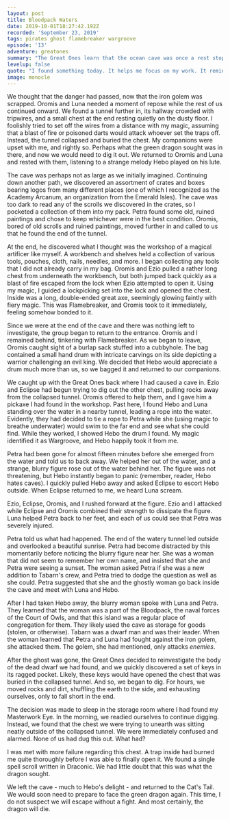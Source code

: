 ```yaml
---
layout: post
title: Bloodpack Waters
date: 2019-10-01T18:27:42.192Z
recorded: 'September 23, 2019'
tags: pirates ghost flamebreaker wargroove
episode: '13'
adventure: greatones
summary: "The Great Ones learn that the ocean cave was once a rest stop for Bloodpack Pirates. Those pirates seem to have left behind many tools and items of magical power."
levelup: false
quote: "I found something today. It helps me focus on my work. It reminds me of the one you wore."
image: monocle
---
```


We thought that the danger had passed, now that the iron golem was scrapped. Oromis and Luna needed a moment of repose while the rest of us continued onward. We found a tunnel further in, its hallway crowded with tripwires, and a small chest at the end resting quietly on the dusty floor. I foolishly tried to set off the wires from a distance with my magic, assuming that a blast of fire or poisoned darts would attack whoever set the traps off. Instead, the tunnel collapsed and buried the chest. My companions were upset with me, and rightly so. Perhaps what the green dragon sought was in there, and now we would need to dig it out. We returned to Oromis and Luna and rested with them, listening to a strange melody Hebo played on his lute.

The cave was perhaps not as large as we initially imagined. Continuing down another path, we discovered an assortment of crates and boxes bearing logos from many different places (one of which I recognized as the Academy Arcanum, an organization from the Emerald Isles). The cave was too dark to read any of the scrolls we discovered in the crates, so I pocketed a collection of them into my pack. Petra found some old, ruined paintings and chose to keep whichever were in the best condition. Oromis, bored of old scrolls and ruined paintings, moved further in and called to us that he found the end of the tunnel.

At the end, he discovered what I thought was the workshop of a magical artificer like myself. A workbench and shelves held a collection of various tools, pouches, cloth, nails, needles, and more. I began collecting any tools that I did not already carry in my bag. Oromis and Ezio pulled a rather long chest from underneath the workbench, but both jumped back quickly as a blast of fire escaped from the lock when Ezio attempted to open it. Using my magic, I guided a lockpicking set into the lock and opened the chest. Inside was a long, double-ended great axe, seemingly glowing faintly with fiery magic. This was Flamebreaker, and Oromis took to it immediately, feeling somehow bonded to it.

Since we were at the end of the cave and there was nothing left to investigate, the group began to return to the entrance. Oromis and I remained behind, tinkering with Flamebreaker. As we began to leave, Oromis caught sight of a burlap sack stuffed into a cubbyhole. The bag contained a small hand drum with intricate carvings on its side depicting a warrior challenging an evil king. We decided that Hebo would appreciate a drum much more than us, so we bagged it and returned to our companions.

We caught up with the Great Ones back where I had caused a cave in. Ezio and Eclipse had begun trying to dig out the other chest, pulling rocks away from the collapsed tunnel. Oromis offered to help them, and I gave him a pickaxe I had found in the workshop. Past here, I found Hebo and Luna standing over the water in a nearby tunnel, leading a rope into the water. Evidently, they had decided to tie a rope to Petra while she (using magic to breathe underwater) would swim to the far end and see what she could find. While they worked, I showed Hebo the drum I found. My magic identified it as Wargroove, and Hebo happily took it from me.

Petra had been gone for almost fifteen minutes before she emerged from the water and told us to back away. We helped her out of the water, and a strange, blurry figure rose out of the water behind her. The figure was not threatening, but Hebo instantly began to panic (remember, reader, Hebo hates caves). I quickly pulled Hebo away and asked Eclipse to escort Hebo outside. When Eclipse returned to me, we heard Luna scream.

Ezio, Eclipse, Oromis, and I rushed forward at the figure. Ezio and I attacked while Eclipse and Oromis combined their strength to dissipate the figure. Luna helped Petra back to her feet, and each of us could see that Petra was severely injured.

Petra told us what had happened. The end of the watery tunnel led outside and overlooked a beautiful sunrise. Petra had become distracted by this momentarily before noticing the blurry figure near her. She was a woman that did not seem to remember her own name, and insisted that she and Petra were seeing a sunset. The woman asked Petra if she was a new addition to Tabarn's crew, and Petra tried to dodge the question as well as she could. Petra suggested that she and the ghostly woman go back inside the cave and meet with Luna and Hebo.

After I had taken Hebo away, the blurry woman spoke with Luna and Petra. They learned that the woman was a part of the Bloodpack, the naval forces of the Court of Owls, and that this island was a regular place of congregation for them. They likely used the cave as storage for goods (stolen, or otherwise). Tabarn was a dwarf man and was their leader. When the woman learned that Petra and Luna had fought against the iron golem, she attacked them. The golem, she had mentioned, only attacks _enemies_.

After the ghost was gone, the Great Ones decided to reinvestigate the body of the dead dwarf we had found, and we quickly discovered a set of keys in its ragged pocket. Likely, these keys would have opened the chest that was buried in the collapsed tunnel. And so, we began to dig. For hours, we moved rocks and dirt, shuffling the earth to the side, and exhausting ourselves, only to fall short in the end.

The decision was made to sleep in the storage room where I had found my Masterwork Eye. In the morning, we readied ourselves to continue digging. Instead, we found that the chest we were trying to unearth was sitting neatly outside of the collapsed tunnel. We were immediately confused and alarmed. None of us had dug this out. What had?

I was met with more failure regarding this chest. A trap inside had burned me quite thoroughly before I was able to finally open it. We found a single spell scroll written in Draconic. We had little doubt that this was what the dragon sought.

We left the cave - much to Hebo's delight - and returned to the Cat's Tail. We would soon need to prepare to face the green dragon again. This time, I do not suspect we will escape without a fight. And most certainly, the dragon will die.
